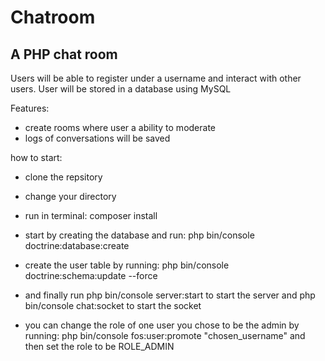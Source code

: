 Chatroom
========================

A PHP chat room 
--------------
Users will be able to register under a username and interact with other users. User will be stored in a database using MySQL

Features:
- create rooms where user a ability to moderate 
- logs of conversations will be saved

how to start:
- clone the repsitory 
- change your directory 
- run in terminal: composer install 
- start by creating the database and run: php bin/console doctrine:database:create
- create the user table by running: php bin/console doctrine:schema:update --force 
- and finally run php bin/console server:start to start the server and php bin/console chat:socket to start the socket 

- you can change the role of one user you chose to be the admin by running: 
php bin/console fos:user:promote "chosen_username" and then set the role to be ROLE_ADMIN
